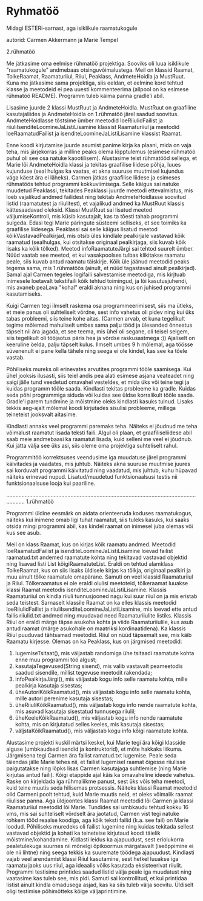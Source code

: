 # Ryhmatöö
Midagi ESTERi-sarnast, aga isiklikule raamatukogule

autorid: Carmen Akkermann ja Marie Tempel

2.rühmatöö

Me jätkasime oma eelmise rühmatöö projektiga. Sooviks oli luua isiklikule "raamatukogule" andmebaas otsinguvõimalustega. Meil on klassid Raamat, TolkeRaamat, Raamaturiiul, Riiul, Peaklass, AndmeteHoidla ja MustRuut. Kuna me jätkasime sama projektiga, siis eeldan, et eelmine kord tehtud klasse ja meetodeid ei pea uuesti kommenteerima (allpool on ka esimese rühmatöö README). Programm tuleb käima panna gradle'i abil.

Lisasime juurde 2 klassi MustRuut ja AndmeteHoidla. MustRuut on graafiline kasutajaliides ja AndmeteHoidla on 1.rühmatöö järel saadud soovitus. AndmeteHoidlasse tõstsime ümber meetodid loeRiiulidFailist ja riiuliIsenditeLoomineJaListiLisamine klassist Raamaturiiul ja meetodid loeRaamatudFailist ja isenditeLoomineJaListiLisamine klassist Raamat.

Enne koodi kirjutamise juurde asumist panime kirja ka plaani, mida on vaja teha, mis järjekorras ja milline peaks olema lõpptulemus (esimese rühmatöö puhul oli see osa natuke kaootilisem). Alustasime teist rühmatööd sellega, et Marie lõi AndmeteHoidla klassi ja tekitas graafilise liidese põhja, luues kujunduse (seal hulgas ka vaatas, et akna suuruse muutmisel kujundus väga käest ära ei läheks). Carmen jätkas graafilise liidese ja esimeses rühmatöös tehtud programmi kokkuviimisega. Selle käigus sai natuke muudetud Peaklassi, tekitades Peaklassi juurde meetodi ettevalmistus, mis loeb vajalikud andmed failidest ning tekitab AndmeteHoidlasse soovitud listid (raamatutest ja riiulitest), et vajalikud andmed ka MustRuut klassis kättesaadavad oleksid. Klassi MustRuut sai lisatud meetod väljumiseKontroll, mis küsib kasutajalt, kas ta tõesti tahab programmi sulgeda. Edasi tegi Marie päringute süsteemi selliseks, et see toimiks ka graafilise liidesega. Peaklassi sai selle käigus lisatud meetod kõikVastavadPealkirjad, mis otsib üles kindlale pealkirjale vastavad kõik raamatud (sealhulgas, kui otsitakse originaal pealkirjaga, siis kuvab kõik lisaks ka kõik tõlked). Meetod infoRaamatuteJärgi sai tehtod suurelt ümber. Nüüd vaatab see meetod, et kui vasakpoolses tulbas klikitakse raamatu peale, siis kuvab antud raamatu täiskirje. Kõik üle jäänud meetodid peaks tegema sama, mis 1.rühmatöös (ainult, et nüüd tagastavad ainult pealkirjad). Samal ajal Carmen tegeles logifaili salvestamise meetodiga, mis kirjtuab inimesele loetavalt tekstifaili kõik tehtud toimingud, ja lõi kasutusjuhendi, mis avaneb peaLava "kohal" eraldi aknana ning kus on juhised programmi kasutamiseks.

Kuigi Carmen tegi ilmselt raskema osa programmeerimisest, siis ma ütleks, et meie panus oli suhteliselt võrdne, sest info vahetus oli pidev ning kui üks tabas probleemi, siis teine kohe aitas. (Carmen arvab, et kuna tegelikult tegime mõlemad mahuliselt umbes sama palju tööd ja ülesanded õnnestus täpselt nii ära jagada, et see teema, mis ühel oli segane, oli teisel selgem, siis tegelikult oli tööjaotus päris hea ja võrdse raskusastmega :)) Ajaliselt on keeruline öelda, palju täpselt kulus. Ilmselt umbes 9 h mõlemal, aga töösse süvenenult ei pane kella tähele ning seega ei ole kindel, kas see ka tõele vastab.

Põhiliseks mureks oli erinevates arvutites programmi tööle saamisega. Kui ühel jooksis ilusasti, siis teiel andis pea alati esimese asjana veateadet ning saigi jälle tund veedetud omavahel vesteldes, et mida üks või teine tegi ja kuidas programm tööle saada. Kindlasti tekitas probleeme ka gradle. Kuidas seda põhi programmiga siduda või kuidas see üldse korralikult tööle saada. Gradle'i parem tundmine ja mõistmine oleks kindlasti kasuks tulnud. Lisaks tekkis aeg-ajalt mõlemal koodi kirjutades sisulisi probleeme, millega teineteist jooksvalt aitasime.

Kindlasti annaks veel programmi paremaks teha. Näiteks ei jõudnud me teha võimalust raamatut lisada teksti faili. Algul oli plaan, et graafiliseliidese abil saab meie andmebaasi ka raamatut lisada, kuid selleni me veel ei jõudnub. Kui jätta välja see üks asi, siis oleme oma projektiga suhteliselt rahul.

Programmitöö korrektsuses veendusime iga muudatuse järel programmi käivitades ja vaadates, mis juhtub. Näiteks akna suuruse muutmise juures sai korduvalt programmi käivitatud ning vaadatud, mis juhtub, kuhu hüpavad näiteks erinevad nupud. Lisatud/muudetud funktsionaalsusi testis nii funktsionaalsuse looja kui paariline.

........................................................................................................................................
1.rühmatöö

Programmi üldine eesmärk on aidata orienteeruda koduses raamatukogus, näiteks kui inimene omab ligi tuhat raamatut, siis tuleks kasuks, kui saaks otsida mingi programmi abil, kas kindel raamat on inimesel juba olemas või kus see asub.

Meil on klass Raamat, kus on kirjas kõik raamatu andmed. Meetodid loeRaamatudFailist ja isenditeLoomineJaListiLisamine loevad failist raamatud.txt andemed raamatute kohta ning tekitavad vastavad objektid ning lisavad listi List<Raamat> kõigiRaamatuteList. 
Eraldi on tehtud alamklass TolkeRaamat, kus on siis lisaks üldisele kirjas ka tõlkja, originaal pealkiri ja muu ainult tõlke raamatule omapärane. Samuti on veel klassid Raamaturiiul ja Riiul. Tõlkeraamatus ei ole eraldi olulisi meetoteid, tõlkeraamat luuakse klassi Raamat meetodis isenditeLoomineJaListiLisamine.
Klassis Raamaturiiul on kindla riiuli tunnusjooned nagu kui suur riiul on ja mis eristab seda teistest. Sarnaselt klassile Raamat on ka elles klassis meetodid loeRiiulidFailist ja riiuliIsenditeLoomineJaListiLisamine, mis loevad ette antud failis riiulid.txt andmed ning muudavad need Raamaturiiulite listiks.
Klassis Riiul on eraldi märge täpse asukoha kohta ja viide Raamaturiiulile, kus asub antud raamat (märge asukohale on maatriksi kordinaatidena). Ka klassis Riiul puuduvad tähtsamad meetodid. Riiul on nüüd täpsemalt see, mis käib Raamatu kirjesse.
Olemas on ka Peaklass, kus on järgmised meetodid:
  1) lugemiseTsitaat(), mis väljastab randomiga ühe tsitaadi raamatute kohta enne muu programmi töö algust;
  2) kasutajaTegevused(String sisend), mis valib vastavalt peameetodis saadud sisendile, millist tegevuse meetodit rakendada;
  3) infoPealkirjaJärgi(), mis väljastab kogu info selle raamatu kohta, mille pealkirja kasutaja sisestas;
  4) üheAutoriKõikRaamatud(), mis väljastab kogu info selle raamatu kohta, mille autori perenime kasutaja sisestas;
  5) üheRiiuliKõikRaamatud(), mis väljastab kogu info nende raamatute kohta, mis asuvad kasutaja sisestatud tunnusega riiulil;
  6) üheKeeleKõikRaamatud(), mis väljastab kogu info nende raamatute kohta, mis on kirjutatud selles keeles, mis kasutaja sisestas;
  7) väljstaKõikRaamatud(), mis väljastab kogu info kõigi raamatute kohta.

Alustasime projekti kuskil märtsi keskel, kui Marie tegi ära kõigi klasside alguse (umbkaudsed isendid ja kontruktorid), et mõte hakkaks liikuma. Järgmisena tegi Carmen ära failist ramatud.txt lugemise. Peale seda täiendas jälle Marie tehes nii, et failist lugemisel raamat õigesse riiulisse paigutatakse ning lõpks lisas Carmen kasutajaga suhtlemise (ning Marie kirjutas antud faili). Kõigi etappide ajal käis ka omavaheline ideede vahetus.
Raske on kirjeldada iga rühmaliikme panust, sest üks võis teha meetodi, kuid teine muutis seda hilisemas protsessis. Näiteks klassi Raamat meetodid olid Carmeni poolt tehtud, kuid Marie muutis neid, et oleks võimalik raamat riiulisse panna. Aga üldjoontes klassi Raamat meetodid lõi Carmen ja klassi Raamaturiiul meetodid lõi Marie. Tundides sai umbkaudu tehtud kokku 16 vms, mis sai suhteliselt võrdselt ära jaotatud, Carmen vist tegi natuke rohkem tööd reaalse koodiga, aga kõik teksti failid (k.a. see fail) on Marie loodud.
Põhiliseks muredeks oli failist lugemine ning kuidas tekitada sellest vastavad objektid ja kohati ka teineteise kirjutaud koodi täielik mõistmine/kohandamine. Kidlasti leidus ka ajapuudust, sest eriolukorra pealetulekuga suurnes nii mõnelgi õpikoormus märgatavalt (iseõppimine ei ole nii lihtne) ning seega tekkis ka suuremate töödega ajapuudust.
Kindlasti vajab veel arendamist klassi Riiul kasutamine, sest hetkel luuakse iga raamatu jaoks uus riiul, aga ideaalis võiks kasutada eksisteerivat riiulit. 
Programmi testisime printides saadud listid välja peale iga muudatust ning vaatasime kas tuleb see, mis pidi. Samuti sai kontrollitud, et kui printidaa listist ainult kindla omadusega asjad, kas ka siis tuleb välja soovitu. Üldiselt oligi testimise põhimõtteks kõige väljaprintimine.
